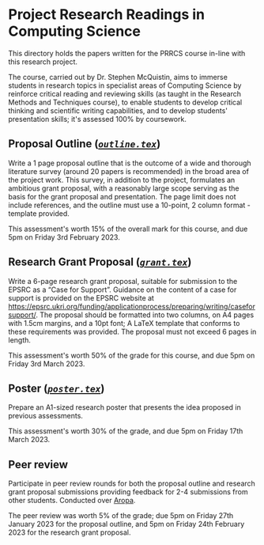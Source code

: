 # Project Research Readings in Computing Science

This directory holds the papers written for the PRRCS course in-line with this research project.

The course, carried out by Dr. Stephen McQuistin, aims to immerse students in research topics in specialist areas of Computing Science by reinforce critical reading and reviewing skills (as taught in the Research Methods and Techniques course), to enable students to develop critical thinking and scientific writing capabilities, and to develop students' presentation skills; it's assessed 100% by coursework.

## Proposal Outline (_[`outline.tex`](/docs/prrcs/outline.tex)_)

Write a 1 page proposal outline that is the outcome of a wide and thorough literature survey (around 20 papers is recommended) in the broad area of the project work. This survey, in addition to the project, formulates an ambitious grant proposal, with a reasonably large scope serving as the basis for the grant proposal and presentation. The page limit does not include references, and the outline must use a 10-point, 2 column format - template provided.

This assessment's worth 15% of the overall mark for this course, and due 5pm on Friday 3rd February 2023.

## Research Grant Proposal (_[`grant.tex`](/docs/prrcs/grant.tex)_)

Write a 6-page research grant proposal, suitable for submission to the EPSRC as a “Case for Support”. Guidance on the content of a case for support is provided on the EPSRC website at <https://epsrc.ukri.org/funding/applicationprocess/preparing/writing/caseforsupport/>. The proposal should be formatted into two columns, on A4 pages with 1.5cm margins, and a 10pt font; A LaTeX template that conforms to these requirements was provided. The proposal must not exceed 6 pages in length.

This assessment's worth 50% of the grade for this course, and due 5pm on Friday 3rd March 2023.

## Poster (_[`poster.tex`](/docs/prrcs/poster.tex)_)

Prepare an A1-sized research poster that presents the idea proposed in previous assessments.

This assessment's worth 30% of the grade, and due 5pm on Friday 17th March 2023.

## Peer review

Participate in peer review rounds for both the proposal outline and research grant proposal submissions providing feedback for 2-4 submissions from other students. Conducted over [Aropa](https://aropa.gla.ac.uk/).

The peer review was worth 5% of the grade; due 5pm on Friday 27th January 2023 for the proposal outline, and 5pm on Friday 24th February 2023 for the research grant proposal.
